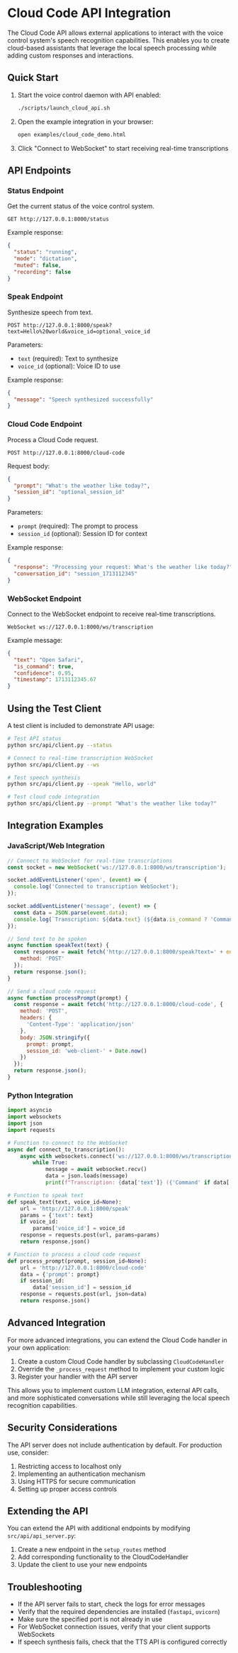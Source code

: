 # Cloud Code API Integration

The Cloud Code API allows external applications to interact with the voice control system's speech recognition capabilities. This enables you to create cloud-based assistants that leverage the local speech processing while adding custom responses and interactions.

## Quick Start

1. Start the voice control daemon with API enabled:
   ```bash
   ./scripts/launch_cloud_api.sh
   ```

2. Open the example integration in your browser:
   ```bash
   open examples/cloud_code_demo.html
   ```

3. Click "Connect to WebSocket" to start receiving real-time transcriptions

## API Endpoints

### Status Endpoint

Get the current status of the voice control system.

```
GET http://127.0.0.1:8000/status
```

Example response:
```json
{
  "status": "running",
  "mode": "dictation",
  "muted": false,
  "recording": false
}
```

### Speak Endpoint

Synthesize speech from text.

```
POST http://127.0.0.1:8000/speak?text=Hello%20world&voice_id=optional_voice_id
```

Parameters:
- `text` (required): Text to synthesize
- `voice_id` (optional): Voice ID to use

Example response:
```json
{
  "message": "Speech synthesized successfully"
}
```

### Cloud Code Endpoint

Process a Cloud Code request.

```
POST http://127.0.0.1:8000/cloud-code
```

Request body:
```json
{
  "prompt": "What's the weather like today?",
  "session_id": "optional_session_id"
}
```

Parameters:
- `prompt` (required): The prompt to process
- `session_id` (optional): Session ID for context

Example response:
```json
{
  "response": "Processing your request: What's the weather like today?",
  "conversation_id": "session_1713112345"
}
```

### WebSocket Endpoint

Connect to the WebSocket endpoint to receive real-time transcriptions.

```
WebSocket ws://127.0.0.1:8000/ws/transcription
```

Example message:
```json
{
  "text": "Open Safari",
  "is_command": true,
  "confidence": 0.95,
  "timestamp": 1713112345.67
}
```

## Using the Test Client

A test client is included to demonstrate API usage:

```bash
# Test API status
python src/api/client.py --status

# Connect to real-time transcription WebSocket
python src/api/client.py --ws

# Test speech synthesis
python src/api/client.py --speak "Hello, world"

# Test cloud code integration
python src/api/client.py --prompt "What's the weather like today?"
```

## Integration Examples

### JavaScript/Web Integration

```javascript
// Connect to WebSocket for real-time transcriptions
const socket = new WebSocket('ws://127.0.0.1:8000/ws/transcription');

socket.addEventListener('open', (event) => {
  console.log('Connected to transcription WebSocket');
});

socket.addEventListener('message', (event) => {
  const data = JSON.parse(event.data);
  console.log(`Transcription: ${data.text} (${data.is_command ? 'Command' : 'Dictation'})`);
});

// Send text to be spoken
async function speakText(text) {
  const response = await fetch('http://127.0.0.1:8000/speak?text=' + encodeURIComponent(text), {
    method: 'POST'
  });
  return response.json();
}

// Send a cloud code request
async function processPrompt(prompt) {
  const response = await fetch('http://127.0.0.1:8000/cloud-code', {
    method: 'POST',
    headers: {
      'Content-Type': 'application/json'
    },
    body: JSON.stringify({
      prompt: prompt,
      session_id: 'web-client-' + Date.now()
    })
  });
  return response.json();
}
```

### Python Integration

```python
import asyncio
import websockets
import json
import requests

# Function to connect to the WebSocket
async def connect_to_transcription():
    async with websockets.connect('ws://127.0.0.1:8000/ws/transcription') as websocket:
        while True:
            message = await websocket.recv()
            data = json.loads(message)
            print(f"Transcription: {data['text']} ({'Command' if data['is_command'] else 'Dictation'})")

# Function to speak text
def speak_text(text, voice_id=None):
    url = 'http://127.0.0.1:8000/speak'
    params = {'text': text}
    if voice_id:
        params['voice_id'] = voice_id
    response = requests.post(url, params=params)
    return response.json()

# Function to process a cloud code request
def process_prompt(prompt, session_id=None):
    url = 'http://127.0.0.1:8000/cloud-code'
    data = {'prompt': prompt}
    if session_id:
        data['session_id'] = session_id
    response = requests.post(url, json=data)
    return response.json()
```

## Advanced Integration

For more advanced integrations, you can extend the Cloud Code handler in your own application:

1. Create a custom Cloud Code handler by subclassing `CloudCodeHandler`
2. Override the `_process_request` method to implement your custom logic
3. Register your handler with the API server

This allows you to implement custom LLM integration, external API calls, and more sophisticated conversations while still leveraging the local speech recognition capabilities.

## Security Considerations

The API server does not include authentication by default. For production use, consider:

1. Restricting access to localhost only
2. Implementing an authentication mechanism
3. Using HTTPS for secure communication
4. Setting up proper access controls

## Extending the API

You can extend the API with additional endpoints by modifying `src/api/api_server.py`:

1. Create a new endpoint in the `setup_routes` method
2. Add corresponding functionality to the CloudCodeHandler
3. Update the client to use your new endpoints

## Troubleshooting

- If the API server fails to start, check the logs for error messages
- Verify that the required dependencies are installed (`fastapi`, `uvicorn`)
- Make sure the specified port is not already in use
- For WebSocket connection issues, verify that your client supports WebSockets
- If speech synthesis fails, check that the TTS API is configured correctly
